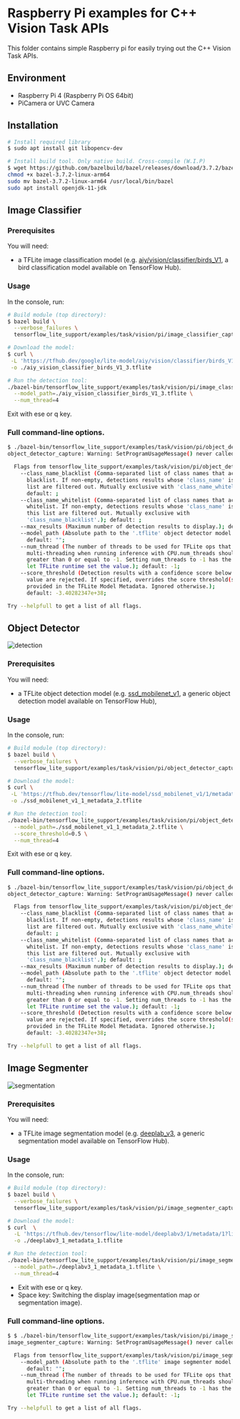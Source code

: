 # Raspberry Pi examples for C++ Vision Task APIs

This folder contains simple Raspberry pi for easily trying out the C++
Vision Task APIs.

## Environment
- Raspberry Pi 4 (Raspberry Pi OS 64bit)
- PiCamera or UVC Camera

## Installation
```bash
# Install required library
$ sudo apt install git libopencv-dev

# Install build tool. Only native build. Cross-compile (W.I.P)
$ wget https://github.com/bazelbuild/bazel/releases/download/3.7.2/bazel-3.7.2-linux-arm64
chmod +x bazel-3.7.2-linux-arm64
sudo mv bazel-3.7.2-linux-arm64 /usr/local/bin/bazel
sudo apt install openjdk-11-jdk
```

## Image Classifier

### Prerequisites

You will need:

* a TFLite image classification model (e.g. [aiy/vision/classifier/birds_V1][1], a bird classification model available on TensorFlow Hub).

### Usage

In the console, run:

```bash
# Build module (top directory):
$ bazel build \
  --verbose_failures \
  tensorflow_lite_support/examples/task/vision/pi/image_classifier_capture

# Download the model:
$ curl \
 -L 'https://tfhub.dev/google/lite-model/aiy/vision/classifier/birds_V1/3?lite-format=tflite' \
 -o ./aiy_vision_classifier_birds_V1_3.tflite

# Run the detection tool:
./bazel-bin/tensorflow_lite_support/examples/task/vision/pi/image_classifier_capture \
  --model_path=./aiy_vision_classifier_birds_V1_3.tflite \
  --num_thread=4
```


Exit with ese or q key.<br>

### Full command-line options.
```bash
$ ./bazel-bin/tensorflow_lite_support/examples/task/vision/pi/object_detector_capture --help
object_detector_capture: Warning: SetProgramUsageMessage() never called

  Flags from tensorflow_lite_support/examples/task/vision/pi/object_detector_capture.cc:
    --class_name_blacklist (Comma-separated list of class names that acts as a
      blacklist. If non-empty, detections results whose 'class_name' is in this
      list are filtered out. Mutually exclusive with 'class_name_whitelist'.);
      default: ;
    --class_name_whitelist (Comma-separated list of class names that acts as a
      whitelist. If non-empty, detections results whose 'class_name' is not in
      this list are filtered out. Mutually exclusive with
      'class_name_blacklist'.); default: ;
    --max_results (Maximum number of detection results to display.); default: 5;
    --model_path (Absolute path to the '.tflite' object detector model.);
      default: "";
    --num_thread (The number of threads to be used for TFLite ops that support
      multi-threading when running inference with CPU.num_threads should be
      greater than 0 or equal to -1. Setting num_threads to -1 has the effect to
      let TFLite runtime set the value.); default: -1;
    --score_threshold (Detection results with a confidence score below this
      value are rejected. If specified, overrides the score threshold(s)
      provided in the TFLite Model Metadata. Ignored otherwise.);
      default: -3.40282347e+38;

Try --helpfull to get a list of all flags.
```

## Object Detector
![detection](g3doc/detection.png)

### Prerequisites

You will need:

* a TFLite object detection model (e.g. [ssd_mobilenet_v1][2], a generic object
detection model available on TensorFlow Hub),

### Usage

In the console, run:

```bash
# Build module (top directory):
$ bazel build \
  --verbose_failures \
  tensorflow_lite_support/examples/task/vision/pi/object_detector_capture

# Download the model:
$ curl \
 -L 'https://tfhub.dev/tensorflow/lite-model/ssd_mobilenet_v1/1/metadata/2?lite-format=tflite' \
 -o ./ssd_mobilenet_v1_1_metadata_2.tflite

# Run the detection tool:
./bazel-bin/tensorflow_lite_support/examples/task/vision/pi/object_detector_capture \
  --model_path=./ssd_mobilenet_v1_1_metadata_2.tflite \
  --score_threshold=0.5 \
  --num_thread=4
```


Exit with ese or q key.<br>

### Full command-line options.
```bash
$ ./bazel-bin/tensorflow_lite_support/examples/task/vision/pi/object_detector_capture --help
object_detector_capture: Warning: SetProgramUsageMessage() never called

  Flags from tensorflow_lite_support/examples/task/vision/pi/object_detector_capture.cc:
    --class_name_blacklist (Comma-separated list of class names that acts as a
      blacklist. If non-empty, detections results whose 'class_name' is in this
      list are filtered out. Mutually exclusive with 'class_name_whitelist'.);
      default: ;
    --class_name_whitelist (Comma-separated list of class names that acts as a
      whitelist. If non-empty, detections results whose 'class_name' is not in
      this list are filtered out. Mutually exclusive with
      'class_name_blacklist'.); default: ;
    --max_results (Maximum number of detection results to display.); default: 5;
    --model_path (Absolute path to the '.tflite' object detector model.);
      default: "";
    --num_thread (The number of threads to be used for TFLite ops that support
      multi-threading when running inference with CPU.num_threads should be
      greater than 0 or equal to -1. Setting num_threads to -1 has the effect to
      let TFLite runtime set the value.); default: -1;
    --score_threshold (Detection results with a confidence score below this
      value are rejected. If specified, overrides the score threshold(s)
      provided in the TFLite Model Metadata. Ignored otherwise.);
      default: -3.40282347e+38;

Try --helpfull to get a list of all flags.
```

## Image Segmenter
![segmentation](g3doc/segmentation.png)

### Prerequisites

You will need:

* a TFLite image segmentation model (e.g. [deeplab_v3][3], a generic segmentation model available on TensorFlow Hub).

### Usage

In the console, run:

```bash
# Build module (top directory):
$ bazel build \
  --verbose_failures \
  tensorflow_lite_support/examples/task/vision/pi/image_segmenter_capture

# Download the model:
$ curl  \
  -L 'https://tfhub.dev/tensorflow/lite-model/deeplabv3/1/metadata/1?lite-format=tflite'  \
  -o ./deeplabv3_1_metadata_1.tflite

# Run the detection tool:
./bazel-bin/tensorflow_lite_support/examples/task/vision/pi/image_segmenter_capture \
  --model_path=./deeplabv3_1_metadata_1.tflite \
  --num_thread=4
```

- Exit with ese or q key.
- Space key: Switching the display image(segmentation map or segmentation image).

### Full command-line options.
```bash
$ $ ./bazel-bin/tensorflow_lite_support/examples/task/vision/pi/image_segmenter_capture --help
image_segmenter_capture: Warning: SetProgramUsageMessage() never called

  Flags from tensorflow_lite_support/examples/task/vision/pi/image_segmenter_capture.cc:
    --model_path (Absolute path to the '.tflite' image segmenter model.);
      default: "";
    --num_thread (The number of threads to be used for TFLite ops that support
      multi-threading when running inference with CPU.num_threads should be
      greater than 0 or equal to -1. Setting num_threads to -1 has the effect to
      let TFLite runtime set the value.); default: -1;

Try --helpfull to get a list of all flags.
```

[1]: https://tfhub.dev/google/lite-model/aiy/vision/classifier/birds_V1/3
[2]: https://tfhub.dev/tensorflow/lite-model/ssd_mobilenet_v1/1/metadata/2
[3]: https://tfhub.dev/tensorflow/lite-model/deeplabv3/1/metadata/2
